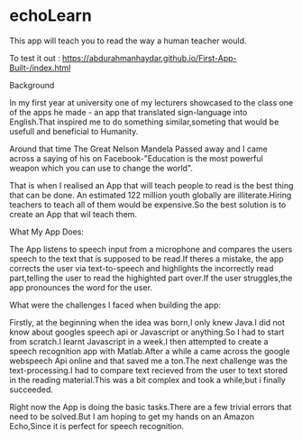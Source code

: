 # echoLearn
This app will teach you to read the way a human teacher would.

To test it out : https://abdurahmanhaydar.github.io/First-App-Built-/index.html

Background

In my first year at university one of my lecturers showcased to the class one of the apps he made - an app that translated sign-language into English.That inspired me to do something similar,someting that would be usefull and beneficial to Humanity.

Around that time The Great Nelson Mandela Passed away and I came across a saying of his on Facebook-"Education is the most powerful weapon which you can use to change the world".

That is when I realised an App that will teach people to read is the best thing that can be done. An estimated 122 million youth globally are illiterate.Hiring teachers to teach all of them would be expensive.So the best solution is to create an App that wil teach them.

What My App Does:

The App listens to speech input from a microphone and compares the users speech to the text that is supposed to be read.If theres a mistake, the app corrects the user via text-to-speech and highlights the incorrectly read part,telling the user to read the highighted part over.If the user struggles,the app pronounces the word for the user.

What were the challenges I faced when building the app:

Firstly, at the beginning when the idea was born,I only knew Java.I did not know about googles speech api or Javascript or anything.So I had to start from scratch.I learnt Javascript in a week.I then attempted to create a speech recognition app with Matlab.After a while a came across the google webspeech Api online and that saved me a ton.The next challenge was the text-processing.I had to compare text recieved from the user to text stored in the reading material.This was a bit complex and took a while,but i finally succeeded.

Right now the App is doing the basic tasks.There are a few trivial errors that need to be solved.But I am hoping to get my hands on an Amazon Echo,Since it is perfect for speech recognition.
